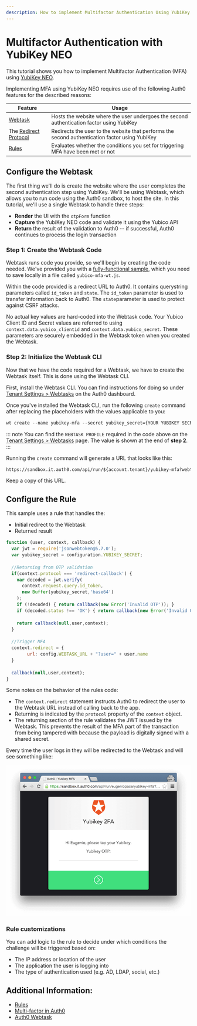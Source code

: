 ```yaml
---
description: How to implement Multifactor Authentication Using YubiKey NEO.
---
```


# Multifactor Authentication with YubiKey NEO

This tutorial shows you how to implement Multifactor Authentication (MFA) using [YubiKey NEO](https://www.yubico.com/products/yubikey-hardware/yubikey-neo/).

Implementing MFA using YubiKey NEO requires use of the following Auth0 features for the described reasons:

| Feature | Usage |
| - | - |
| [Webtask](https://webtask.io) | Hosts the website where the user undergoes the second authentication factor using YubiKey |
| The [Redirect Protocol](/protocols#redirect-protocol-in-rules) | Redirects the user to the website that performs the second authentication factor using YubiKey |
| [Rules](/rules) | Evaluates whether the conditions you set for triggering MFA have been met or not |

## Configure the Webtask

The first thing we'll do is create the website where the user completes the second authentication step using YubiKey. We'll be using Webtask, which allows you to run code using the Auth0 sandbox, to host the site. In this tutorial, we'll use a single Webtask to handle three steps:

* **Render** the UI with the `otpForm` function
* **Capture** the YubiKey NEO code and validate it using the Yubico API
* **Return** the result of the validation to Auth0 -- if successful, Auth0 continues to process the login transaction

### Step 1: Create the Webtask Code

Webtask runs code you provide, so we'll begin by creating the code needed. We've provided you with a [fully-functional sample](https://github.com/auth0/rules/blob/master/redirect-rules/yubico-mfa.md), which you need to save locally in a file called `yubico-mfa-wt.js`.

Within the code provided is a redirect URL to Auth0. It contains querystring parameters called `id_token` and `state`. The `id_token` parameter is used to transfer information back to Auth0. The `state`parameter is used to protect against CSRF attacks.

No actual key values are hard-coded into the Webtask code. Your Yubico Client ID and Secret values are referred to using `context.data.yubico_clientid` and `context.data.yubico_secret`. These parameters are securely embedded in the Webtask token when you created the Webtask.

### Step 2: Initialize the Webtask CLI

Now that we have the code required for a Webtask, we have to create the Webtask itself. This is done using the Webtask CLI.

First, install the Webtask CLI. You can find instructions for doing so under [Tenant Settings > Webtasks](${manage_url}/#/tenant/webtasks) on the Auth0 dashboard.

Once you've installed the Webtask CLI, run the following `create` command after replacing the placeholders with the values applicable to you:

```txt
wt create --name yubikey-mfa --secret yubikey_secret={YOUR YUBIKEY SECRET} --secret yubikey_clientid={YOUR YUBIKEY CLIENT ID} --secret returnUrl=https://${account.namespace}/continue --profile {WEBTASK PROFILE} yubico-mfa-wt.js
```

::: note
You can find the `WEBTASK PROFILE` required in the code above on the [Tenant Settings > Webtasks](${manage_url}/#/tenant/webtasks) page. The value is shown at the end of **step 2**.
:::

Running the `create` command will generate a URL that looks like this:

```txt
https://sandbox.it.auth0.com/api/run/${account.tenant}/yubikey-mfa?webtask_no_cache=1
```

Keep a copy of this URL.

## Configure the Rule

This sample uses a rule that handles the:

* Initial redirect to the Webtask
* Returned result

```js
function (user, context, callback) {
  var jwt = require('jsonwebtoken@5.7.0');
  var yubikey_secret = configuration.YUBIKEY_SECRET;

  //Returning from OTP validation
  if(context.protocol === 'redirect-callback') {
    var decoded = jwt.verify(
      context.request.query.id_token,
      new Buffer(yubikey_secret,'base64')
    );
    if (!decoded) { return callback(new Error('Invalid OTP')); }
    if (decoded.status !== 'OK') { return callback(new Error('Invalid OTP Status')); }

    return callback(null,user,context);
  }

  //Trigger MFA
  context.redirect = {
        url: config.WEBTASK_URL + "?user=" + user.name
  }

  callback(null,user,context);
}
```

Some notes on the behavior of the rules code:

* The `context.redirect` statement instructs Auth0 to redirect the user to the Webtask URL instead of calling back to the app.
* Returning is indicated by the `protocol` property of the `context` object.
* The returning section of the rule validates the JWT issued by the Webtask. This prevents the result of the MFA part of the transaction from being tampered with because the payload is digitally signed with a shared secret.

Every time the user logs in they will be redirected to the Webtask and will see something like:

![](/media/articles/mfa/yubico-mfa.png)

### Rule customizations
You can add logic to the rule to decide under which  conditions the challenge will be triggered based on:

* The IP address or location of the user
* The application the user is logging into
* The type of authentication used (e.g. AD, LDAP, social, etc.)

## Additional Information:

* [Rules](/rules)
* [Multi-factor in Auth0](/multifactor-authentication)
* [Auth0 Webtask](https://webtask.io/)
